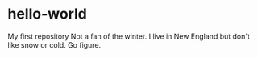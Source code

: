 # hello-world
My first repository
Not a fan of the winter. I live in New England but don't like snow or cold. Go figure.
